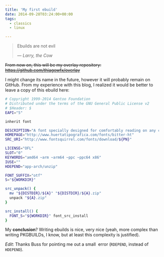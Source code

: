 ```yaml
---
title: 'My first ebuild'
date: 2014-09-28T03:24:00+00:00
tags:
  - classics
  - linux

---
```


> Ebuilds are not evil
>
> — <cite>Larry, the Cow</cite>

~~From now on, this will be my overlay repository: https://github.com/thiagowfx/overlay~~

I might change its name in the future, however it will probably remain on GitHub. From my experience with this blog, I realized it would be better to leave a copy of this ebuild here:

```bash
# Copyright 1999-2014 Gentoo Foundation
# Distributed under the terms of the GNU General Public License v2
# $Header: $
EAPI="5"

inherit font

DESCRIPTION="A font specially designed for comfortably reading on any computer or device"
HOMEPAGE="http://www.huertatipografica.com/fonts/bitter-ht"
SRC_URI="http://www.fontsquirrel.com/fonts/download/${PN}"

LICENSE="OFL"
SLOT="0"
KEYWORDS="amd64 ~arm ~arm64 ~ppc ~ppc64 x86"
IUSE=""
HDEPEND="app-arch/unzip"

FONT_SUFFIX="otf"
S="${WORKDIR}"

src_unpack() {
  mv "${DISTDIR}/${A}" "${DISTDIR}/${A}.zip"
  unpack "${A}.zip"
}

src_install() {
  FONT_S="${WORKDIR}" font_src_install
}
```

My **conclusion**? Writing ebuilds is nice, very nice (yeah, more complex than writing PKGBUILDs, I know, but at least this complexity is justified).

_Edit_: Thanks Buss for pointing me out a small  error (`RDEPEND`, instead of `HDEPEND`).
